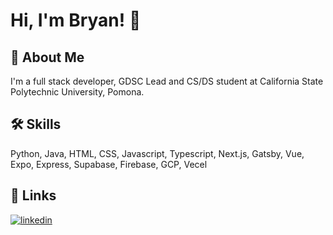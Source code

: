 
# Hi, I'm Bryan! 👋


## 🚀 About Me
I'm a full stack developer, GDSC Lead and CS/DS student at California State Polytechnic University, Pomona.


## 🛠 Skills
Python, Java, HTML, CSS, Javascript, Typescript, Next.js, Gatsby, Vue, Expo, Express, Supabase, Firebase, GCP, Vecel

## 🔗 Links

[![linkedin](https://img.shields.io/badge/linkedin-0A66C2?style=for-the-badge&logo=linkedin&logoColor=white)](https://www.linkedin.com/in/bryan-bergo-952940259/)

